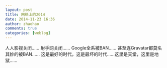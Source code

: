 ```yaml
---
layout: post
title: 网络上的2014
date: 2014-11-23 16:36
author: zhaohao
comments: true
categories: [weblog]
---
```

人人影视关闭……
射手网关闭……
Google全系被BAN……
甚至连Gravatar都莫名其妙的被BAN……
这是最好的时代，这是最坏的时代……这里是天堂，这里是地狱……
